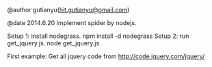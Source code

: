 @author gutianyu(hit.gutianyu@gmail.com)

@date 2014.6.20
Implement spider by nodejs.

Setup 1: install nodegrass.
    npm install -d nodegrass
Setup 2: run get_jquery.js.
    node get_jquery.js

First example:
    Get all jquery code from http://code.jquery.com/jquery/
